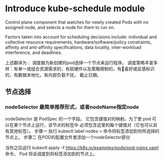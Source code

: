 # Introduce kube-schedule module
Control plane component that watches for newly created Pods with no assigned node, and selects a node for them to run on.

Factors taken into account for scheduling decisions include: individual and collective resource requirements, hardware/software/policy constraints, affinity and anti-affinity specifications, data locality, inter-workload interference, and deadlines.

上述翻译为：
调度器为新创建的pod选择一个节点来运行程序。
调度策略丰富多样：有单一或组合资源需求的，有软硬件以及策略限制的，有喜好或反感标识的，有数据本地化，有内部负载干扰，
截止日期。

## 节点选择
### nodeSelector 最简单推荐形式，或者nodeName指定node
nodeSelector 是 PodSpec 的一个字段。 它包含键值对的映射。为了使 pod 可以在某个节点上运行，该节点的标签中 必须包含这里的每个键值对（它也可以具有其他标签）。
步骤一 
执行 kubectl label nodes <node-name> <label-key>=<label-value> 命令将标签添加到你所选择的节点上。
步骤二
在POD的配置文件里添加一个nodeSelector部分

当你之后运行 kubectl apply -f https://k8s.io/examples/pods/pod-nginx.yaml 命令， Pod 将会调度到将标签添加到的节点上。
